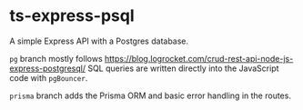 # ts-express-psql

A simple Express API with a Postgres database.

`pg` branch mostly follows https://blog.logrocket.com/crud-rest-api-node-js-express-postgresql/
SQL queries are written directly into the JavaScript code with `pgBouncer`.

`prisma` branch adds the Prisma ORM and basic error handling in the routes.
